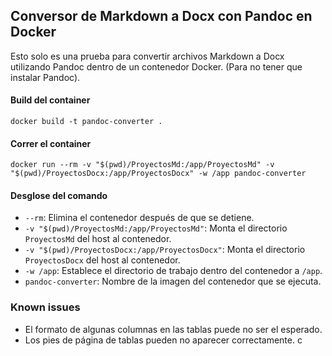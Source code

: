 ## Conversor de Markdown a Docx con Pandoc en Docker
Esto solo es una prueba para convertir archivos Markdown a Docx utilizando Pandoc dentro de un contenedor Docker. (Para no tener que instalar Pandoc).

#### Build del container
`docker build -t pandoc-converter .`	

#### Correr el container
`docker run --rm -v "$(pwd)/ProyectosMd:/app/ProyectosMd" -v "$(pwd)/ProyectosDocx:/app/ProyectosDocx" -w /app pandoc-converter`
#### Desglose del comando
- `--rm`: Elimina el contenedor después de que se detiene.
- `-v "$(pwd)/ProyectosMd:/app/ProyectosMd"`: Monta el directorio `ProyectosMd` del host al contenedor.
- `-v "$(pwd)/ProyectosDocx:/app/ProyectosDocx"`: Monta el directorio `ProyectosDocx` del host al contenedor.
- `-w /app`: Establece el directorio de trabajo dentro del contenedor a `/app`.
- `pandoc-converter`: Nombre de la imagen del contenedor que se ejecuta.
### Known issues
- El formato de algunas columnas en las tablas puede no ser el esperado.
- Los pies de página de tablas pueden no aparecer correctamente. c